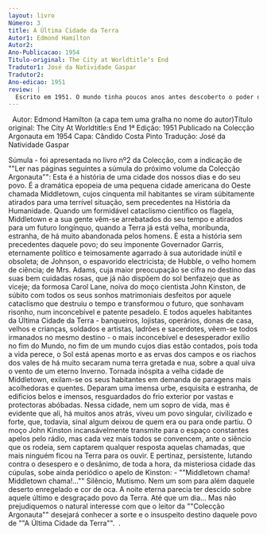 ```yaml
---
layout: livro
Número: 3
title: A Última Cidade da Terra
Autor1: Edmond Hamilton
Autor2: 
Ano-Publicacao: 1954
Titulo-original: The City at Worldtitle's End
Tradutor1: José da Natividade Gaspar
Tradutor2: 
Ano-edicao: 1951
review: |
  Escrito em 1951. O mundo tinha poucos anos antes descoberto o poder do átomo. O livro, esse, explora um possível cenário pós-atómico onde o homem é masculino e a mulher é feminina. Porque era assim na década de 50.
---
```

  
Autor: Edmond Hamilton (a capa tem uma gralha no nome do autor)Título original: The City At Worldtitle:s End
1ª Edição: 1951
Publicado na Colecção Argonauta em 1954
Capa: Cândido Costa Pinto 
Tradução: José da Natividade Gaspar

Súmula - foi apresentada no livro nº2 
da Colecção, com a indicação de ""Ler nas páginas seguintes a súmula do 
próximo volume da Colecção Argonauta"":
Esta é a história de uma cidade dos nossos dias e do seu povo. É a dramática epopeia de uma pequena cidade americana do Oeste chamada Middletown, cujos cinquenta mil habitantes se viram súbitamente atirados para uma terrível situação, sem precedentes na História da Humanidade. Quando um formidável cataclismo científico os flagela, Middletown e a sua gente vêm-se arrebatados do seu tempo e atirados para um futuro longínquo, quando a Terra já está velha, moribunda, estranha, de há muito abandonada pelos homens.
É esta a história sem precedentes daquele povo; do seu imponente Governador Garris, eternamente político e teimosamente agarrado à sua autoridade inútil e obsoleta; de Johnson, o espavorido electricista; de Hubble, o velho homem de ciência; de Mrs. Adams, cuja maior preocupação se cifra no destino das suas bem cuidadas rosas, que já não dispõem do sol benfazejo que as viceje; da formosa Carol Lane, noiva do moço cientista John Kinston, de súbito com todos os seus sonhos matrimoniais desfeitos por aquele cataclismo que destruiu o tempo e transformou o futuro, que sonhavam risonho, num inconcebível e patente pesadelo.
E todos aqueles habitantes da Última Cidade da Terra - banqueiros, lojistas, operários, donas de casa, velhos e crianças, soldados e artistas, ladrões e sacerdotes, vêem-se todos irmanados no mesmo destino - o mais inconcebível e desesperador exílio no fim do Mundo, no fim de um mundo cujos dias estão contados, pois toda a vida perece, o Sol está apenas morto e as ervas dos campos e os riachos dos vales de há muito secaram numa terra gretada e nua, sobre a qual uiva o vento de um eterno Inverno.
Tornada inóspita a velha cidade de Middletown, exilam-se os seus habitantes em demanda de paragens mais acolhedoras e quentes. Deparam uma imensa urbe, esquisita e estranha, de edificios belos e imensos, resguardados do frio exterior por vastas e protectoras abóbadas.
Nessa cidade, nem um sopro de vida, mas é evidente que ali, há muitos anos atrás, viveu um povo singular, civilizado e forte, que, todavia, sinal algum deixou de quem era ou para onde partiu.
O moço John Kinston incansávelmente transmite para o espaço constantes apelos pelo rádio, mas cada vez mais todos se convencem, ante o siêncio que os rodeia, sem captarem qualquer resposta aquelas chamadas, que mais ninguém ficou na Terra para os ouvir. E pertinaz, persistente, lutando contra o desespero e o desânimo, de toda a hora, da misteriosa cidade das cúpulas, sobe ainda periódico o apelo de Kinston: - ""Middletown chama! Middletown chama!...""
Silêncio, Mutismo. Nem um som para além daquele deserto enregelado e cor de oca. A noite eterna parecia ter descido sobre aquele último e desgraçado povo da Terra. Até que um dia...
Mas não prejudiquemos o natural interesse com que o leitor da ""Colecção Argonauta"" desejará conhecer a sorte e o insuspeito destino daquele povo de ""A Última Cidade da Terra"". 
.
